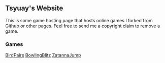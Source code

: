 ## Tsyuay's Website

This is some game hosting page that hosts online games I forked from Github or other pages. Feel free to send me a copyright claim to remove a game.

### Games
[BirdPairs](birdpairs/index.html) [BowlingBlitz](bowlingblitz/index.html) [ZatannaJump](zatannajump/index.html)
